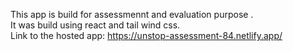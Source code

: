 This app is build for  assessmennt and evaluation purpose .<br />
It was build using react and tail wind css.<br />
Link to the hosted app: https://unstop-assessment-84.netlify.app/<br />
